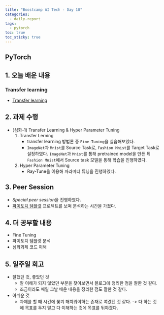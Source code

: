 ```yaml
---
title: "Boostcamp AI Tech - Day 10"
categories:
  - daily-report
tags:
  - pytorch
toc: true
toc_sticky: true
---
```


## PyTorch

## 1. 오늘 배운 내용
### Transfer learning
- [Transfer learning](2022-09-29-transfer-learning.html)

## 2. 과제 수행
- (심화-1) Transfer Learning & Hyper Parameter Tuning
    1. Transfer Lerning
        - transfer learning 방법론 중 ```Fine-Tuning```을 실습해보았다.
        - ```ImageNet```과 ```Mnist```를 Source Task로, ```Fashion Mnist```를 Target Task로 설정하였다. ```ImageNet```과 ```Mnist```를 통해 pretrained model을 만든 뒤 ```Fashion Mnist```에서 Source task 모델을 통해 학습을 진행하였다.
    2. Hyper Parameter Tuning
        - Ray-Tune을 이용해 파라미터 튜닝을 진행하였다.


## 3. Peer Session
- *Special peer session*을 진행하였다.
- [파이토치 템플릿](https://github.com/victoresque/pytorch-template) 프로젝트를 보며 분석하는 시간을 가졌다.

## 4. 더 공부할 내용
- Fine Tuning
- 파이토치 템플릿 분석
- 심화과제 코드 이해

## 5. 일주일 회고
- 잘했던 것, 좋았던 것
    - 잘 이해가 되지 않았던 부분을 찾아보면서 블로그에 정리한 점을 잘한 것 같다.
    - 조금이라도 매일 그날 배운 내용을 정리한 점도 잘한 것 같다.
- 아쉬운 것
    - 과제를 할 때 시간에 쫓겨 해치워야하는 존재로 여겼던 것 같다. -> 다 하는 것에 목표를 두지 말고 다 이해하는 것에 목표를 둬야겠다.